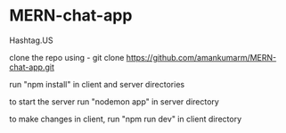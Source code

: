 # MERN-chat-app
Hashtag.US

clone the repo using - git clone https://github.com/amankumarm/MERN-chat-app.git

run "npm install" in client and server directories

to start the server run "nodemon app" in server directory

to make changes in client, run "npm run dev" in client directory
